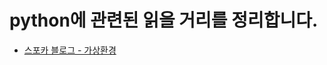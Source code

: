 # python에 관련된 읽을 거리를 정리합니다.

- [스포카 블로그 - 가상환경](https://spoqa.github.io/2017/10/06/python-env-managers.html)
